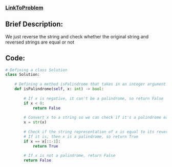 ### [LinkToProblem](https://leetcode.com/problems/palindrome-number/description/)

## Brief Description:
We just reverse the string and check whether the original string and reversed strings are equal or not

## Code:
```python
# Defining a class Solution
class Solution:
    
    # Defining a method isPalindrome that takes in an integer argument and returns a boolean value
    def isPalindrome(self, x: int) -> bool:
        
        # If x is negative, it can't be a palindrome, so return False
        if x < 0:
            return False
        
        # Convert x to a string so we can check if it's a palindrome easily
        x = str(x)
        
        # Check if the string representation of x is equal to its reverse
        # If it is, then x is a palindrome, so return True
        if x == x[::-1]:
            return True
        
        # If x is not a palindrome, return False
        return False

```
